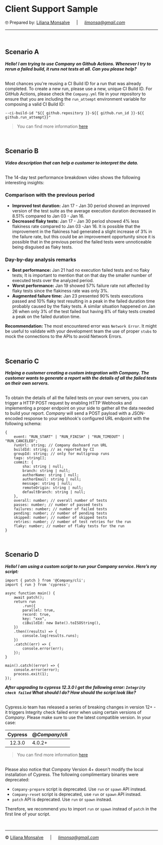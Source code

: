 <meta charset="utf-8">

# Client Support Sample

🤓 Prepared by: [Liliana Monsalve](https://www.linkedin.com/in/liliana-monsalve) &emsp; \| &emsp; *limonsa@gmail.com*

---

<br />

## Scenario A

**_Hello! I am trying to use _Company_ on Github Actions. Whenever I try to rerun a failed build, it runs not tests at all. Can you please help?_**

<br />Most chances you're reusing a CI Build ID for a run that was already completed. To create a new run, please use a new, unique CI Build ID. For GitHub Actions, please check the `Company.yml` file in your repository to ensure that you are including the `run_attempt` environment variable for composing a valid CI Build ID:

```
--ci-build-id "${{ github.repository }}-${{ github.run_id }}-${{ github.run_attempt}}"
```

> You can find more information [here](https://docs.cypress.io/guides/guides/parallelization#CI-Build-ID-environment-variables-by-provider)

<br />

## Scenario B

**_Video description that can help a customer to interpret the data._**

<br /> The 14-day test performance breakdown video shows the following interesting insights:

### Comparison with the previous period

* **Improved test duration:** Jan 17 - Jan 30 period showed an improved version of the test suite as the average execution duration decreased in 8.51% compared to Jan 03 - Jan 16.
* **Decreased flaky tests:** Jan 17 - Jan 30 period showed 4% less flakiness rate compared to Jan 03 -Jan 16. It is possible that the improvement in the flakiness had generated a slight increase of 3% in the failure rate, but this could be an improvement opportunity since it is possible that in the previous period the failed tests were unnoticeable being disguised as flaky tests.

### Day-by-day analysis remarks

* **Best performance:** Jan 21 had no execution failed tests and no flaky tests; It is important to mention that on that day the smaller number of executed tests over the analyzed period.
* **Worst performance:** Jan 19 showed 57% failure rate not affected by flaky tests since the flakiness rate was only 3%.
* **Augmented failure time:** Jan 23 presented 90% tests executions passed and 10% flaky test resulting in a peak in the failed duration time probably caused by the flaky tests. A similar situation happened on Jan 26 when only 3% of the test failed but having 8% of flaky tests created a peak on the failed duration time.

**Recommendation:** The most encountered error was `Network Error`. It might be useful to validate with your development team the use of proper `stubs` to mock the connections to the APIs to avoid Network Errors.

<br />

## Scenario C

**_Helping a customer creating a custom integration with _Company_. The customer wants to generate a report with the details of all the failed tests on their own servers._**

<br />To obtain the details of all the failed tests on your own servers, you can trigger a HTTP POST request by enabling HTTP Webhooks and implementing a proper endpoint on your side to gather all the data needed to build your report. _Company_ will send a POST payload with a JSON-encoded response to your webhook's configured URL endpoint with the following schema:

```
{
    event: "RUN_START" | "RUN_FINISH" | "RUN_TIMEOUT" | "RUN_CANCELED";
    runUrl: string; // Company dashoard run URL
    buildId: string; // as reported by CI
    groupId: string; // only for multigroup runs
    tags: string[];
    commit: {
        sha: string | null;
        branch: string | null;
        authorName: string | null;
        authorEmail: string | null;
        message: string | null;
        remoteOrigin: string | null;
        defaultBranch: string | null;
    },
    overall: number; // overall number of tests
    passes: number; // number of passed tests
    failures: number; // number of failed tests
    pending: number; // number of pending tests
    skipped: number; // number of skipped tests
    retries: number; // number of test retries for the run
    flaky: number; // number of flaky tests for the run
}
```

<br />

## Scenario D

**_Hello! I am using a custom script to run your Company service. Here’s my script:_**

```
import { patch } from '@Company/cli';
import { run } from 'cypress';

async function main() {
    await patch();
    return run
        .run({
        parallel: true,
        record: true,
        key: "xxx",
        ciBuildId: new Date().toISOString(),
    })
    .then((results) => {
        console.log(results.runs);
    })
    .catch((err) => {
        console.error(err);
    });
}

main().catch((error) => {
    console.error(error);
    process.exit(1);
});
```

**_After upgrading to cypress 12.3.0 I get the following error:  `Integrity check failed` 
What should I do? How should the script look like?_**

<br />Cypress.io team has released a series of breaking changes in version 12+ - it triggers Integrity check failed error when using certain versions of _Company_. Please make sure to use the latest compatible version. In your case:

|  Cypress 	  | @_Company_/cli    |
|:-----------:|------------------|
|   12.3.0	   | 4.0.2+           |
> You can find more information [here](https://docs.cypress.io/guides/references/changelog#12-3-0)

<br />Please also notice that _Company_ Version 4+ doesn't modify the local installation of Cypress. The following complimentary binaries were deprecated:
* `Company-prepare` script is deprecated. Use `run` or `spawn` API instead. 
* `Company-reset` script is deprecated, use `run` or `spawn` API instead. 
* `patch` API is deprecated. Use `run` or `spawn` instead.

Therefore, we recommend you to import `run` or `spawn` instead of `patch` in the first line of your script.

<br />

---

&copy; [Liliana Monsalve](https://www.linkedin.com/in/liliana-monsalve) &emsp; \| &emsp; *limonsa@gmail.com*


